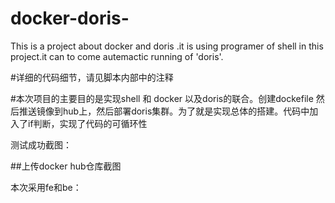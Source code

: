 # docker-doris-
This is a  project about docker and doris .it is using programer of shell in this project.it can to come autemactic running of 'doris'.    


#详细的代码细节，请见脚本内部中的注释


#本次项目的主要目的是实现shell 和 docker 以及doris的联合。创建dockefile 然后推送镜像到hub上，然后部署doris集群。为了就是实现总体的搭建。代码中加入了if判断，实现了代码的可循环性

测试成功截图：



##上传docker hub仓库截图


本次采用fe和be：








